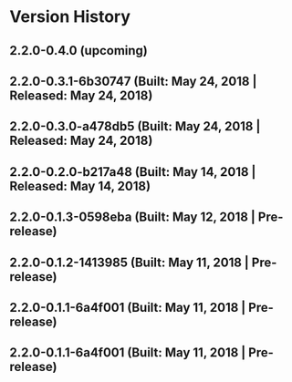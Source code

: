 # Version History


## 2.2.0-0.4.0 (upcoming)

## 2.2.0-0.3.1-6b30747 (Built: May 24, 2018 | Released: May 24, 2018)

## 2.2.0-0.3.0-a478db5 (Built: May 24, 2018 | Released: May 24, 2018)

## 2.2.0-0.2.0-b217a48 (Built: May 14, 2018 | Released: May 14, 2018)

## 2.2.0-0.1.3-0598eba (Built: May 12, 2018 | Pre-release)

## 2.2.0-0.1.2-1413985 (Built: May 11, 2018 | Pre-release)

## 2.2.0-0.1.1-6a4f001 (Built: May 11, 2018 | Pre-release)

## 2.2.0-0.1.1-6a4f001 (Built: May 11, 2018 | Pre-release)